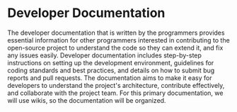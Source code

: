 # Developer Documentation
The developer documentation that is written by the programmers provides essential information for other programmers interested in contributing to the open-source project to understand the code so they can extend it, and fix any issues easily. Developer documentation includes step-by-step instructions on setting up the development environment, guidelines for coding standards and best practices, and details on how to submit bug reports and pull requests. The documentation aims to make it easy for developers to understand the project's architecture, contribute effectively, and collaborate with the project team. For this primary documentation, we will use wikis, so the documentation will be organized.
